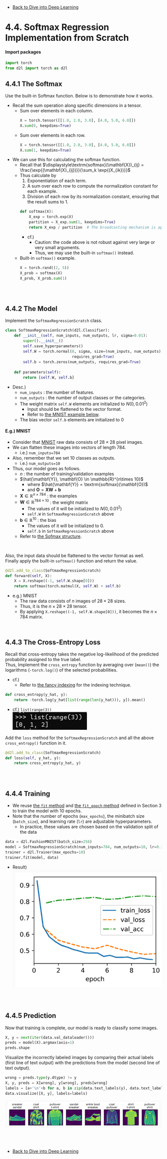 * [Back to Dive into Deep Learning](../../main.md)

# 4.4. Softmax Regression Implementation from Scratch

#### Import packages
```python
import torch
from d2l import torch as d2l
```

## 4.4.1 The Softmax
Use the built-in Softmax function. Below is to demonstrate how it works.

- Recall the sum operation along specific dimensions in a tensor.
  - Sum over elements in each column.
    ```python
    X = torch.tensor([[1.0, 2.0, 3.0], [4.0, 5.0, 6.0]])
    X.sum(0, keepdims=True)
    ```
  - Sum over elements in each row.
    ```python
    X = torch.tensor([[1.0, 2.0, 3.0], [4.0, 5.0, 6.0]])
    X.sum(1, keepdims=True)
    ```
- We can use this for calculating the softmax function.
  - Recall that $`\displaystyle\textrm{softmax}(\mathbf{X})_{ij} = \frac{\exp{(\mathbf{X}_{ij})}}{\sum_k \exp{(X_{ik})}}`$
  - Thus calculate by
    1. Exponentiation of each term. 
    2. A sum over each row to compute the normalization constant for each example.
    3. Division of each row by its normalization constant, ensuring that the result sums to 1.  
    ```python
    def softmax(X):
        X_exp = torch.exp(X)
        partition = X_exp.sum(1, keepdims=True)
        return X_exp / partition  # The broadcasting mechanism is applied here
    ```
       - cf.)
         - Caution: the code above is not robust against very large or very small arguments.
         - Thus, we may use the built-in ```softmax()``` instead.
  - Built-in ```softmax()``` example.
    ```python
    X = torch.rand((2, 5))
    X_prob = softmax(X)
    X_prob, X_prob.sum(1)
    ```

<br><br>

## 4.4.2 The Model
Implement the ```SoftmaxRegressionScratch``` class.   
```python
class SoftmaxRegressionScratch(d2l.Classifier):
    def __init__(self, num_inputs, num_outputs, lr, sigma=0.01):
        super().__init__()
        self.save_hyperparameters()
        self.W = torch.normal(0, sigma, size=(num_inputs, num_outputs),
                              requires_grad=True)
        self.b = torch.zeros(num_outputs, requires_grad=True)

    def parameters(self):
        return [self.W, self.b]
```
- Desc.)
  - ```num_inputs``` : the number of features.
  - ```num_outputs``` : the number of output classes or the categories.
  - The weight matrix ```self.W``` elements are initialized to $N(0, 0.01^2)$
    - Input should be flattened to the vector format.
    - Refer to [the MNIST example below](#eg-mnist).
  - The bias vector ```self.b``` elements are initialized to $0$ 

#### E.g.) MNIST
- Consider that [MNIST](../02/note.md#tech-mnist--lecun-et-al-1998) raw data consists of $28 \times 28$ pixel images. 
- We can flatten these images into vectors of length $784$.
  - i.e.) ```num_inputs=784```
- Also, remember that we set $10$ classes as outputs.
  - i.e.) ```num_outputs=10```
- Thus, our model goes as follows.
  - $n$ : the number of training/validation examples
  - $\hat{\mathbf{Y}}, \mathbf{O} \in \mathbb{R}^{n\times 10}$
    - where $\hat{\mathbf{Y}} = \textrm{softmax}(\mathbf{O})$
    - and $\mathbf{O} = \mathbf{X}\mathbf{W} + \mathbf{b}$
  - $\mathbf{X} \in \mathbb{R}^{n\times 784}$ : the examples
  - $\mathbf{W} \in \mathbb{R}^{784\times 10}$ : the weight matrix
    - The values of it will be initialized to $N(0, 0.01^2)$ 
    - ```self.W``` in ```SoftmaxRegressionScratch``` above
  - $\mathbf{b} \in \mathbb{R}^{10}$ : the bias
    - The values of it will be initialized to $0$.
    - ```self.b``` in ```SoftmaxRegressionScratch``` above
  - Refer to [the Sofmax structure](../../ch04/01/note.md#concept-softmax-function).

<br>

Also, the input data should be flattened to the vector format as well.   
Finally apply the built-in ```softmax()``` function and return the value.
```python
@d2l.add_to_class(SoftmaxRegressionScratch)
def forward(self, X):
    X = X.reshape((-1, self.W.shape[0]))
    return softmax(torch.matmul(X, self.W) + self.b)
```
- e.g.) MNIST
  - The raw data consists of $n$ images of $28\times 28$ sizes.
  - Thus, it is the $n\times 28 \times 28$ tensor.
  - By applying ```X.reshape((-1, self.W.shape[0]))```, it becomes the $n\times 784$  matrix.

<br>

## 4.4.3 The Cross-Entropy Loss
Recall that cross-entropy takes the negative log-likelihood of the predicted probability assigned to the true label.   
Thus, Implement the ```cross_entropy``` function by averaging over (```mean()```) the logarithms (```-torch.log()```) of the selected probabilities.   
- cf.)
  - Refer to [the fancy indexing](../../ch02/01/note.md#tech-fancy-indexing) for the indexing technique.
```python
def cross_entropy(y_hat, y):
    return -torch.log(y_hat[list(range(len(y_hat))), y]).mean()
```
- cf.) ```list(range(3))```   
  ![](images/001.png)


Add the ```loss``` method for the ```SoftmaxRegressionScratch``` and all the above ```cross_entropy()``` function in it.
```python
@d2l.add_to_class(SoftmaxRegressionScratch)
def loss(self, y_hat, y):
    return cross_entropy(y_hat, y)
```

<br><br>

## 4.4.4 Training
- We reuse [the ```fit``` method](../../ch03/02/note.md#324-training) and [the ```fit_epoch``` method](../../ch03/04/note.md#3441-data-preparation) defined in Section 3 to train the model with 10 epochs.   
- Note that the number of epochs (```max_epochs```), the minibatch size (```batch_size```), and learning rate (```lr```) are adjustable hyperparameters.
  - In practice, these values are chosen based on the validation split of the data
```python
data = d2l.FashionMNIST(batch_size=256)
model = SoftmaxRegressionScratch(num_inputs=784, num_outputs=10, lr=0.1)
trainer = d2l.Trainer(max_epochs=10)
trainer.fit(model, data)
```
- Result)   
  ![](images/002.png)


<br><Br>

## 4.4.5 Prediction
Now that training is complete, our model is ready to classify some images.
```python
X, y = next(iter(data.val_dataloader()))
preds = model(X).argmax(axis=1)
preds.shape
```

Visualize the incorrectly labeled images by comparing their actual labels (first line of text output) with the predictions from the model (second line of text output).
```python
wrong = preds.type(y.dtype) != y
X, y, preds = X[wrong], y[wrong], preds[wrong]
labels = [a+'\n'+b for a, b in zip(data.text_labels(y), data.text_labels(preds))]
data.visualize([X, y], labels=labels)
```
![](images/003.png)

<br><br>

* [Back to Dive into Deep Learning](../../main.md)